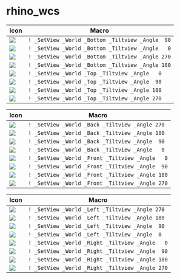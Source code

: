 # rhino_wcs

| Icon | Macro |
|------|-------|
|<img src="svg/01.svg">|`! _SetView _World _Bottom _Tiltview _Angle  90`|
|<img src="svg/02.svg">|`! _SetView _World _Bottom _Tiltview _Angle   0`|
|<img src="svg/03.svg">|`! _SetView _World _Bottom _Tiltview _Angle 270`|
|<img src="svg/04.svg">|`! _SetView _World _Bottom _Tiltview _Angle 180`|
|<img src="svg/05.svg">|`! _SetView _World _Top _Tiltview _Angle   0`|
|<img src="svg/06.svg">|`! _SetView _World _Top _Tiltview _Angle  90`|
|<img src="svg/07.svg">|`! _SetView _World _Top _Tiltview _Angle 180`|
|<img src="svg/08.svg">|`! _SetView _World _Top _Tiltview _Angle 270`|

| Icon | Macro |
|------|-------|
|<img src="svg/09.svg">|`! _SetView _World _Back _Tiltview _Angle 270`|
|<img src="svg/10.svg">|`! _SetView _World _Back _Tiltview _Angle 180`|
|<img src="svg/11.svg">|`! _SetView _World _Back _Tiltview _Angle  90`|
|<img src="svg/12.svg">|`! _SetView _World _Back _Tiltview _Angle   0`|
|<img src="svg/13.svg">|`! _SetView _World _Front _Tiltview _Angle   0`|
|<img src="svg/14.svg">|`! _SetView _World _Front _Tiltview _Angle  90`|
|<img src="svg/15.svg">|`! _SetView _World _Front _Tiltview _Angle 180`|
|<img src="svg/16.svg">|`! _SetView _World _Front _Tiltview _Angle 270`|

| Icon | Macro |
|------|-------|
|<img src="svg/17.svg">|`! _SetView _World _Left _Tiltview _Angle 270`|
|<img src="svg/18.svg">|`! _SetView _World _Left _Tiltview _Angle 180`|
|<img src="svg/19.svg">|`! _SetView _World _Left _Tiltview _Angle  90`|
|<img src="svg/20.svg">|`! _SetView _World _Left _Tiltview _Angle  0`|
|<img src="svg/21.svg">|`! _SetView _World _Right _Tiltview _Angle   0`|
|<img src="svg/22.svg">|`! _SetView _World _Right _Tiltview _Angle  90`|
|<img src="svg/23.svg">|`! _SetView _World _Right _Tiltview _Angle 180`|
|<img src="svg/24.svg">|`! _SetView _World _Right _Tiltview _Angle 270`|
